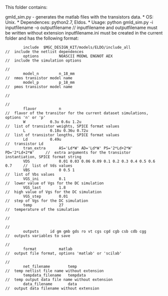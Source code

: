 This folder contains:


gmId_sim.py - generates the matlab files with the transistors data.
	* OS: Unix.
	* Dependences: python2.7, Eldos.
	* Usage: python gmId_sim.py -i inputfilename -o outputfilename		// inputfilename and outputfilename must be written without extension
			 inputfilename.ini must be created in the current folder and has the following format:
			
			
			include  $MGC_DESIGN_KIT/models/ELDO/include_all					//	include the netlist dependences
			options 		NOASCII MODWL ENGNOT AEX							//  include the simulation options
																				//
			model_n			n_18_mm												//	nmos transistor model name  
			model_p			p_18_mm												//	pmos transistor model name
																				//
																				//
			flavor			n													//	flavor of the transitor for the current dataset simulations, options 'n' or 'p'
			W 			0.3u 0.6u 1.2u											//	list of transistor weights, SPICE format values
			L 			0.18u 0.36u 0.72u										//	list of transistor lengths, SPICE format values
			Ld			0.49u													//	transistor Ld 
			tran_extra		AS='Ld*W' AD='Ld*W' PS='2*Ld+2*W' PD='2*Ld+2*W' 	//	extra arguments for the transistor instantiation, SPICE format string
			VDS 			0.01 0.03 0.06 0.09 0.1 0.2 0.3 0.4 0.5 0.6 0.7		//	list of Vds values
			VBS				0 0.5 1												// 	list of Vbs values
			VGS_ini 		0.1													//	lower value of Vgs for the DC simulation
			VGS_last 		1.8													//	high value of Vgs for the DC simulation
			VGS_step 		0.01												//	step of Vgs for the DC simulation
			temp 			27													//	temperature of the simulation
																				//
																				//
			outputs	 	id gm gmb gds ro vt cgs cgd cgb csb cdb cgg				//	outputs variables to save
																				//
			format			matlab												// 	output file format, options 'matlab' or 'scilab'
																				//
			net_filename		temp											//	temp netlist file name without extension
			tempdata_filename	tempdata										//	temp output data file name without extension
			data_filename		data											//	output data filename without extension
			
